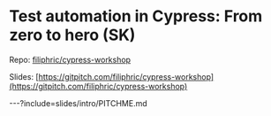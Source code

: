 # Test automation in Cypress: From zero to hero (SK)

Repo: [filiphric/cypress-workshop](https://github.com/filiphric/cypress-workshop)

Slides: [https://gitpitch.com/filiphric/cypress-workshop](https://gitpitch.com/filiphric/cypress-workshop)

---?include=slides/intro/PITCHME.md